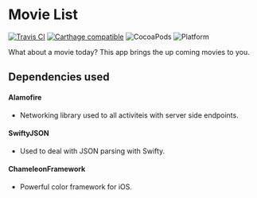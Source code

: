 # Movie List

[![Travis CI](https://travis-ci.org/SwiftyJSON/SwiftyJSON.svg?branch=master)](https://travis-ci.org/SwiftyJSON/SwiftyJSON) [![Carthage compatible](https://img.shields.io/badge/Carthage-compatible-4BC51D.svg?style=flat)](https://github.com/Carthage/Carthage) ![CocoaPods](https://img.shields.io/cocoapods/v/SwiftyJSON.svg) ![Platform](https://img.shields.io/badge/platforms-iOS%2010.0+.svg)


What about a movie today? This app brings the up coming movies to you.

## Dependencies used

#### Alamofire

- Networking library used to all activiteis with server side endpoints.

#### SwiftyJSON

- Used to deal with JSON parsing with Swifty.

#### ChameleonFramework

- Powerful color framework for iOS. 


